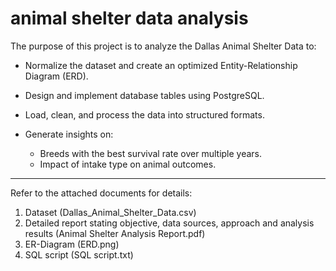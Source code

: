 # animal shelter data analysis

The purpose of this project is to analyze the Dallas Animal Shelter Data to:

  -	Normalize the dataset and create an optimized Entity-Relationship Diagram (ERD).
  
  -	Design and implement database tables using PostgreSQL.
  
  -	Load, clean, and process the data into structured formats.
  
  -	Generate insights on:
  
     - Breeds with the best survival rate over multiple years.
     - Impact of intake type on animal outcomes.

---
Refer to the attached documents for details:

  1.  Dataset (Dallas_Animal_Shelter_Data.csv)
  2.  Detailed report stating objective, data sources, approach and analysis results (Animal Shelter Analysis Report.pdf)
  3.  ER-Diagram (ERD.png)
  4.  SQL script (SQL script.txt)
